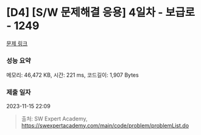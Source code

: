 # [D4] [S/W 문제해결 응용] 4일차 - 보급로 - 1249 

[문제 링크](https://swexpertacademy.com/main/code/problem/problemDetail.do?contestProbId=AV15QRX6APsCFAYD) 

### 성능 요약

메모리: 46,472 KB, 시간: 221 ms, 코드길이: 1,907 Bytes

### 제출 일자

2023-11-15 22:09



> 출처: SW Expert Academy, https://swexpertacademy.com/main/code/problem/problemList.do